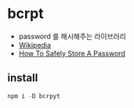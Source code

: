 # bcrpt
+ password 를 해시해주는 라이브러리
+ [Wikipedia](https://en.wikipedia.org/wiki/Bcrypt)
+ [How To Safely Store A Password](https://codahale.com/how-to-safely-store-a-password/)

## install
``` javascript
npm i -D bcrpyt
```
